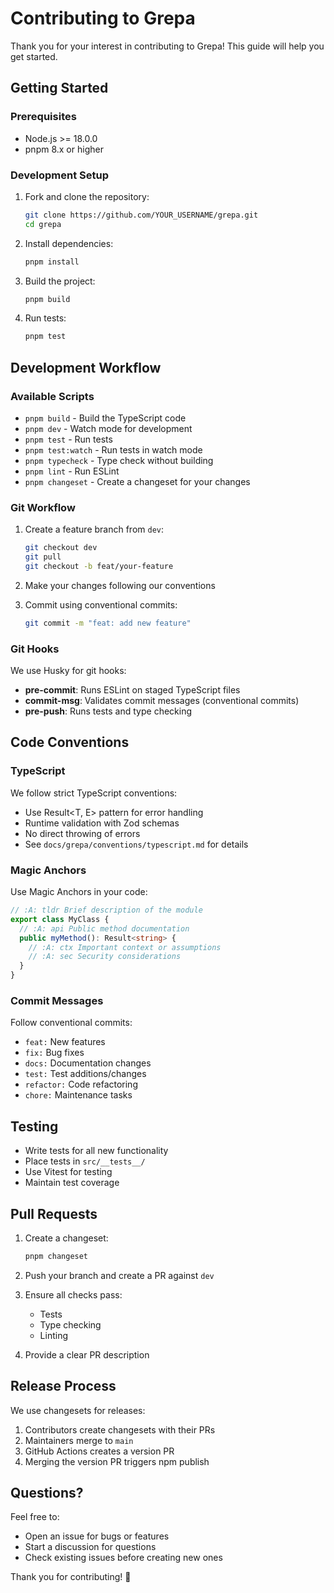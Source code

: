 <!-- :A: tldr Contributing guidelines for Grepa project -->

# Contributing to Grepa

Thank you for your interest in contributing to Grepa! This guide will help you get started.

## Getting Started

### Prerequisites

- Node.js >= 18.0.0
- pnpm 8.x or higher

### Development Setup

1. Fork and clone the repository:
   ```bash
   git clone https://github.com/YOUR_USERNAME/grepa.git
   cd grepa
   ```

2. Install dependencies:
   ```bash
   pnpm install
   ```

3. Build the project:
   ```bash
   pnpm build
   ```

4. Run tests:
   ```bash
   pnpm test
   ```

## Development Workflow

### Available Scripts

- `pnpm build` - Build the TypeScript code
- `pnpm dev` - Watch mode for development
- `pnpm test` - Run tests
- `pnpm test:watch` - Run tests in watch mode
- `pnpm typecheck` - Type check without building
- `pnpm lint` - Run ESLint
- `pnpm changeset` - Create a changeset for your changes

### Git Workflow

1. Create a feature branch from `dev`:
   ```bash
   git checkout dev
   git pull
   git checkout -b feat/your-feature
   ```

2. Make your changes following our conventions

3. Commit using conventional commits:
   ```bash
   git commit -m "feat: add new feature"
   ```

### Git Hooks

We use Husky for git hooks:

- **pre-commit**: Runs ESLint on staged TypeScript files
- **commit-msg**: Validates commit messages (conventional commits)
- **pre-push**: Runs tests and type checking

## Code Conventions

### TypeScript

We follow strict TypeScript conventions:

- Use Result<T, E> pattern for error handling
- Runtime validation with Zod schemas
- No direct throwing of errors
- See `docs/grepa/conventions/typescript.md` for details

### Magic Anchors

Use Magic Anchors in your code:

```typescript
// :A: tldr Brief description of the module
export class MyClass {
  // :A: api Public method documentation
  public myMethod(): Result<string> {
    // :A: ctx Important context or assumptions
    // :A: sec Security considerations
  }
}
```

### Commit Messages

Follow conventional commits:

- `feat:` New features
- `fix:` Bug fixes
- `docs:` Documentation changes
- `test:` Test additions/changes
- `refactor:` Code refactoring
- `chore:` Maintenance tasks

## Testing

- Write tests for all new functionality
- Place tests in `src/__tests__/`
- Use Vitest for testing
- Maintain test coverage

## Pull Requests

1. Create a changeset:
   ```bash
   pnpm changeset
   ```

2. Push your branch and create a PR against `dev`

3. Ensure all checks pass:
   - Tests
   - Type checking
   - Linting

4. Provide a clear PR description

## Release Process

We use changesets for releases:

1. Contributors create changesets with their PRs
2. Maintainers merge to `main` 
3. GitHub Actions creates a version PR
4. Merging the version PR triggers npm publish

## Questions?

Feel free to:
- Open an issue for bugs or features
- Start a discussion for questions
- Check existing issues before creating new ones

Thank you for contributing! 🔱